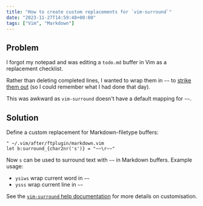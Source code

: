 ```yaml
---
title: "How to create custom replacements for `vim-surround`"
date: "2023-11-27T14:59:48+00:00"
tags: ["Vim", "Markdown"]
---
```


## Problem

I forgot my notepad and was editing a `todo.md` buffer in Vim as a replacement
checklist.

Rather than deleting completed lines, I wanted to wrap them in `~~` to [strike
them out][github_styling] (so I could remember what I had done that day).

This was awkward as `vim-surround` doesn't have a default mapping for `~~`.

## Solution

Define a custom replacement for Markdown-filetype buffers:

```vim
" ~/.vim/after/ftplugin/markdown.vim
let b:surround_{char2nr('s')} = "~~\r~~"
```

Now `s` can be used to surround text with `~~` in Markdown buffers. Example
usage:

- `ysiws` wrap current word in `~~`
- `ysss` wrap current line in `~~`

See the [`vim-surround` help documentation][docs] for more details on
customisation.

[github_styling]:
  https://docs.github.com/en/get-started/writing-on-github/getting-started-with-writing-and-formatting-on-github/basic-writing-and-formatting-syntax#styling-text
[docs]:
  https://github.com/tpope/vim-surround/blob/3d188ed2113431cf8dac77be61b842acb64433d9/doc/surround.txt#L151-L162
